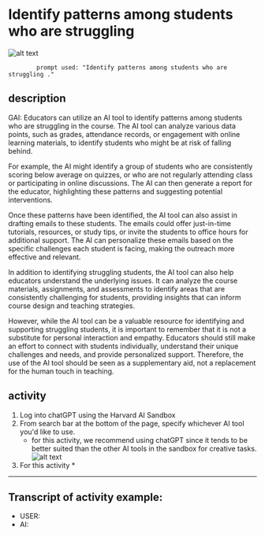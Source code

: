 # Identify patterns among students who are struggling

![alt text](https://files.slack.com/files-pri/T0HTW3H0V-F060Q7M4HNX/out_025.png?pub_secret=9ea2de6189)

            prompt used: "Identify patterns among students who are struggling ."
            
## description
GAI: Educators can utilize an AI tool to identify patterns among students who are struggling in the course. The AI tool can analyze various data points, such as grades, attendance records, or engagement with online learning materials, to identify students who might be at risk of falling behind.

For example, the AI might identify a group of students who are consistently scoring below average on quizzes, or who are not regularly attending class or participating in online discussions. The AI can then generate a report for the educator, highlighting these patterns and suggesting potential interventions.

Once these patterns have been identified, the AI tool can also assist in drafting emails to these students. The emails could offer just-in-time tutorials, resources, or study tips, or invite the students to office hours for additional support. The AI can personalize these emails based on the specific challenges each student is facing, making the outreach more effective and relevant.

In addition to identifying struggling students, the AI tool can also help educators understand the underlying issues. It can analyze the course materials, assignments, and assessments to identify areas that are consistently challenging for students, providing insights that can inform course design and teaching strategies.

However, while the AI tool can be a valuable resource for identifying and supporting struggling students, it is important to remember that it is not a substitute for personal interaction and empathy. Educators should still make an effort to connect with students individually, understand their unique challenges and needs, and provide personalized support. Therefore, the use of the AI tool should be seen as a supplementary aid, not a replacement for the human touch in teaching.


## activity
1. Log into chatGPT using the Harvard AI Sandbox
2. From search bar at the bottom of the page, specify whichever AI tool you'd like to use.
    * for this activity, we recommend using chatGPT since it tends to be better suited than the other AI tools in the sandbox for creative tasks.
![alt text](https://files.slack.com/files-pri/T0HTW3H0V-F0612HG51ND/video_to_gif__6_..gif?pub_secret=4e1c91c9ce)
3. For this activity
    * 

---

## Transcript of activity example:

* USER:
* AI: 
